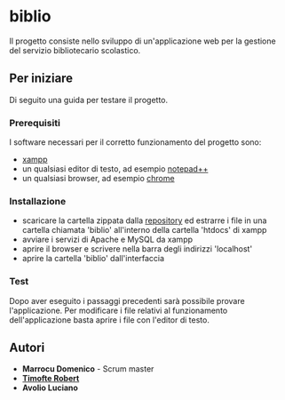 # biblio

Il progetto consiste nello sviluppo di un'applicazione web per la gestione del servizio bibliotecario scolastico.

## Per iniziare

Di seguito una guida per testare il progetto.

### Prerequisiti

I software necessari per il corretto funzionamento del progetto sono:
  - [xampp](https://www.apachefriends.org/it/index.html)
  - un qualsiasi editor di testo, ad esempio [notepad++](https://notepad-plus-plus.org/)
  - un qualsiasi browser, ad esempio [chrome](https://www.google.com/chrome/)

### Installazione

- scaricare la cartella zippata dalla [repository](https://github.com/roberttimofte/biblio) ed estrarre i file in una cartella chiamata 'biblio' all'interno della cartella 'htdocs' di xampp
- avviare i servizi di Apache e MySQL da xampp
- aprire il browser e scrivere nella barra degli indirizzi 'localhost'
- aprire la cartella 'biblio' dall'interfaccia 

### Test

Dopo aver eseguito i passaggi precedenti sarà possibile provare l'applicazione.
Per modificare i file relativi al funzionamento dell'applicazione basta aprire i file con l'editor di testo.

## Autori

- **Marrocu Domenico** - Scrum master
- **[Timofte Robert](https://github.com/roberttimofte)** 
- **Avolio Luciano**


